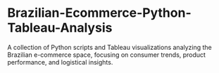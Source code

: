 # Brazilian-Ecommerce-Python-Tableau-Analysis
A collection of Python scripts and Tableau visualizations analyzing the Brazilian e-commerce space, focusing on consumer trends, product performance, and logistical insights.
